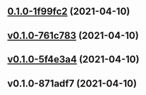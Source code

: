 
<a name="0.1.0-1f99fc2"></a>
## [0.1.0-1f99fc2](https://github.com/compare/v0.1.0-761c783...0.1.0-1f99fc2) (2021-04-10)


<a name="v0.1.0-761c783"></a>
## [v0.1.0-761c783](https://github.com/compare/v0.1.0-5f4e3a4...v0.1.0-761c783) (2021-04-10)


<a name="v0.1.0-5f4e3a4"></a>
## [v0.1.0-5f4e3a4](https://github.com/compare/v0.1.0-871adf7...v0.1.0-5f4e3a4) (2021-04-10)


<a name="v0.1.0-871adf7"></a>
## v0.1.0-871adf7 (2021-04-10)
